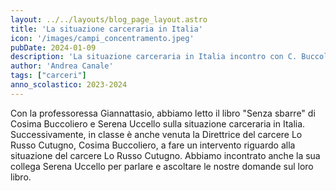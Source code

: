 ```yaml
---
layout: ../../layouts/blog_page_layout.astro
title: 'La situazione carceraria in Italia'
icon: '/images/campi_concentramento.jpeg'
pubDate: 2024-01-09
description: 'La situazione carceraria in Italia incontro con C. Buccoliero e S. Uccello'
author: 'Andrea Canale'
tags: ["carceri"]
anno_scolastico: 2023-2024
---
```


Con la professoressa Giannattasio, abbiamo letto il libro "Senza sbarre" di Cosima Buccoliero e Serena Uccello sulla situazione carceraria in Italia.
Successivamente, in classe è anche venuta la Direttrice del carcere Lo Russo Cutugno, Cosima Buccoliero, a fare un intervento riguardo alla situazione del carcere Lo Russo Cutugno. Abbiamo incontrato anche la sua collega Serena Uccello per parlare e ascoltare le nostre domande sul loro libro.